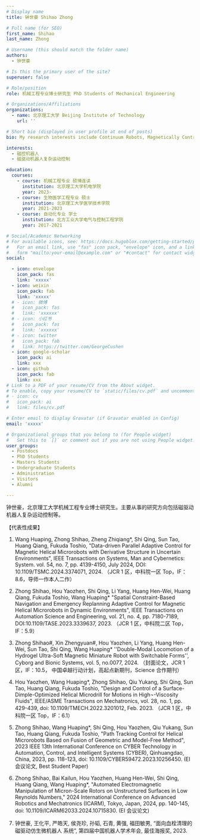 ```yaml
---
# Display name
title: 钟世豪 Shihao Zhong 

# Full name (for SEO)
first_name: Shihao 
last_name: Zhong

# Username (this should match the folder name)
authors:
  - 钟世豪

# Is this the primary user of the site?
superuser: false

# Role/position
role: 机械工程专业博士研究生 PhD Students of Mechanical Engineering

# Organizations/Affiliations
organizations:
  - name: 北京理工大学 Beijing Institute of Technology
    url: ''

# Short bio (displayed in user profile at end of posts)
bio: My research interests include Continuum Robots, Magnetically Controlled Robots, Nanorobots, and more.

interests:
  - 磁控机器人
  - 磁驱动机器人复杂运动控制

education:
  courses:
    - course: 机械工程专业 硕博连读
      institution: 北京理工大学机电学院
      year: 2023-
    - course: 生物医学工程专业 硕士
      institution: 北京理工大学医学技术学院
      year: 2021-2023
    - course: 自动化专业 学士
      institution: 北方工业大学电气与控制工程学院
      year: 2017-2021

# Social/Academic Networking
# For available icons, see: https://docs.hugoblox.com/getting-started/page-builder/#icons
#   For an email link, use "fas" icon pack, "envelope" icon, and a link in the
#   form "mailto:your-email@example.com" or "#contact" for contact widget.
social:

  - icon: envelope
    icon_pack: fas
    link: 'xxxxx'
  - icon: weixin
    icon_pack: fab
    link: 'xxxxx'
  # - icon: 微博
  #   icon_pack: fas
  #   link: 'xxxxxx'
  # - icon: 小红书
  #   icon_pack: fas
  #   link: 'xxxxxx'
  # - icon: twitter
  #   icon_pack: fab
  #   link: https://twitter.com/GeorgeCushen
  - icon: google-scholar
    icon_pack: ai
    link: xxx
  - icon: github
    icon_pack: fab
    link: xxx
# Link to a PDF of your resume/CV from the About widget.
# To enable, copy your resume/CV to `static/files/cv.pdf` and uncomment the lines below.
# - icon: cv
#   icon_pack: ai
#   link: files/cv.pdf

# Enter email to display Gravatar (if Gravatar enabled in Config)
email: 'xxxxx'

# Organizational groups that you belong to (for People widget)
#   Set this to `[]` or comment out if you are not using People widget.
user_groups:
  - Postdocs
  - PhD Students
  - Masters Students
  - Undergraduate Students
  - Administration
  - Visitors
  - Alumni

---
```


钟世豪，北京理工大学机械工程专业博士研究生。主要从事的研究方向包括磁驱动机器人复杂运动控制等。



【代表性成果】
 
1. Wang Huaping, Zhong Shihao, Zheng Zhiqiang*, Shi Qing, Sun Tao, Huang Qiang, Fukuda Toshio, "Data-driven Parallel Adaptive Control for Magnetic Helical Microrobots with Derivative Structure in Uncertain Environments", IEEE Transactions on Systems, Man and Cybernetics: System. vol. 54, no. 7, pp. 4139-4150, July 2024, DOI: 10.1109/TSMC.2024.3374071, 2024. （JCR 1 区，中科院一区 Top，IF：8.6，导师一作本人二作） 

2. Zhong Shihao, Hou Yaozhen, Shi Qing, Li Yang, Huang Hen-Wei, Huang Qiang, Fukuda Toshio, Wang Huaping* "Spatial Constraint-Based Navigation and Emergency Replanning Adaptive Control for Magnetic Helical Microrobots in Dynamic Environments", IEEE Transactions on Automation Science and Engineering, vol. 21, no. 4, pp. 7180-7189, DOI:10.1109/TASE.2023.3339637, 2023. （JCR 1 区，中科院二区 Top，IF：5.9） 

3. Zhong Shihao#, Xin Zhengyuan#, Hou Yaozhen, Li Yang, Huang Hen-Wei, Sun Tao, Shi Qing, Wang Huaping* ''Double-Modal Locomotion of a Hydrogel Ultra-Soft Magnetic Miniature Robot with Switchable Forms'', Cyborg and Bionic Systems, vol. 5, no.0077, 2024. （封面论文，JCR 1 区，IF：10.5， 中国卓越行动计划，高起点新期刊，Science 合作期刊）

4. Hou Yaozhen, Wang Huaping*, Zhong Shihao, Qiu Yukang, Shi Qing, Sun Tao, Huang Qiang, Fukuda Toshio, "Design and Control of a Surface-Dimple-Optimized Helical Microdrill for Motions in High¬-Viscosity Fluids", IEEE/ASME Transactions on Mechatronics, vol. 28, no. 1, pp. 429-439, doi: 10.1109/TMECH.2022.3201012, Feb. 2023. （JCR 1 区，中科院一区 Top，IF：6.1）

5. Zhong Shihao, Wang Huaping*, Shi Qing, Hou Yaozhen, Qiu Yukang, Sun Tao, Huang Qiang, Fukuda Toshio, "Path Tracking Control for Helical Microrobots Based on Fusion of Geometric and Model-Free Method", 2023 IEEE 13th International Conference on CYBER Technology in Automation, Control, and Intelligent Systems (CYBER), Qinhuangdao, China, 2023, pp. 118-123, doi: 10.1109/CYBER59472.2023.10256450. (EI 会议论文, Best Student Paper)

6. Zhong Shihao, Bai Kailun, Hou Yaozhen, Huang Hen-Wei, Shi Qing, Huang Qiang, Wang Huaping*, "Automated Electromagnetic Manipulation of Micron-Scale Rotors on Unstructured Surfaces in Low Reynolds Numbers," 2024 International Conference on Advanced Robotics and Mechatronics (ICARM), Tokyo, Japan, 2024, pp. 140-145, doi: 10.1109/ICARM62033.2024.10715830. (EI 会议论文)

7. 钟世豪, 王化平, 严皓天, 侯尧珍, 孙韬, 石青, 黄强, 福田敏男, “面向血栓清理的磁驱动仿生微机器人 系统”, 第四届中国机器人学术年会, 最佳海报奖, 2023.